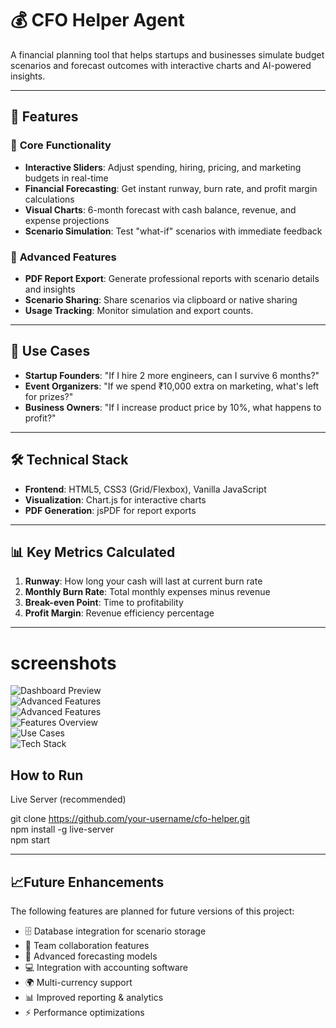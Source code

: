# 💰 **CFO Helper Agent**

A financial planning tool that helps startups and businesses simulate budget scenarios and forecast outcomes with interactive charts and AI-powered insights.

---

## 🚀 **Features**

### 🔹 **Core Functionality**
- **Interactive Sliders**: Adjust spending, hiring, pricing, and marketing budgets in real-time  
- **Financial Forecasting**: Get instant runway, burn rate, and profit margin calculations  
- **Visual Charts**: 6-month forecast with cash balance, revenue, and expense projections  
- **Scenario Simulation**: Test "what-if" scenarios with immediate feedback

### 🔹 **Advanced Features**
- **PDF Report Export**: Generate professional reports with scenario details and insights  
- **Scenario Sharing**: Share scenarios via clipboard or native sharing  
- **Usage Tracking**: Monitor simulation and export counts.

---

## 🎯 **Use Cases**
- **Startup Founders**: "If I hire 2 more engineers, can I survive 6 months?"  
- **Event Organizers**: "If we spend ₹10,000 extra on marketing, what's left for prizes?"  
- **Business Owners**: "If I increase product price by 10%, what happens to profit?"  

---

## 🛠 **Technical Stack**
- **Frontend**: HTML5, CSS3 (Grid/Flexbox), Vanilla JavaScript  
- **Visualization**: Chart.js for interactive charts  
- **PDF Generation**: jsPDF for report exports  

---


## 📊 **Key Metrics Calculated**
1. **Runway**: How long your cash will last at current burn rate  
2. **Monthly Burn Rate**: Total monthly expenses minus revenue  
3. **Break-even Point**: Time to profitability  
4. **Profit Margin**: Revenue efficiency percentage
   
---

#  **screenshots**

![Dashboard Preview](images/622aabeaea8e44ad9dc4cb584a4fc126.jpg)  
![Advanced Features](images/fdd1fb5ec3b1441a8a74855dec4f4102.jpg)  
![Advanced Features](images/3d7d66a616c7444e8e921f0f07988aa6.jpg)  
![Features Overview](images/9906d0334f3742f5a030cf05e50b3abf.jpg)  
![Use Cases](images/73886ee3384348a78d1aeb492c7b525f.jpg)  
![Tech Stack](images/fdeff4059a144a5083a35e9908659fb7.jpg)  



## How to Run

Live Server (recommended)

git clone https://github.com/your-username/cfo-helper.git  
npm install -g live-server  
npm start

---

## 📈Future Enhancements

The following features are planned for future versions of this project:

- 🗄️ Database integration for scenario storage  
- 🤝 Team collaboration features  
- 🔮 Advanced forecasting models  
- 💻 Integration with accounting software  
- 🌍 Multi-currency support  
- 📊 Improved reporting & analytics  
- ⚡ Performance optimizations





